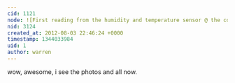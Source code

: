 ```yaml
---
cid: 1121
node: ![First reading from the humidity and temperature sensor @ the community garden](../notes/cindyexcites/8-3-2012/first-reading-humidity-and-temperature-senson-community-garden)
nid: 3124
created_at: 2012-08-03 22:46:24 +0000
timestamp: 1344033984
uid: 1
author: warren
---
```


wow, awesome, i see the photos and all now.